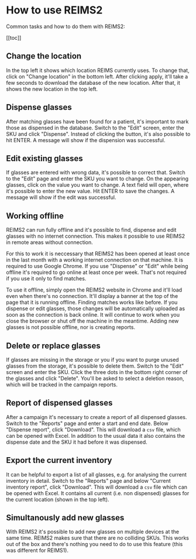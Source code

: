 # How to use REIMS2

Common tasks and how to do them with REIMS2:

[[toc]]

## Change the location

In the top left it shows which location REIMS currently uses. To change that, click on "Change location" in the bottom left. After clicking apply, it'll take a few seconds to download the database of the new location. After that, it shows the new location in the top left.

## Dispense glasses

After matching glasses have been found for a patient, it's important to mark those as dispensed in the database. Switch to the "Edit" screen, enter the SKU and click "Dispense". Instead of clicking the button, it's also possible to hit ENTER. A message will show if the dispension was successful.

## Edit existing glasses

If glasses are entered with wrong data, it's possible to correct that. Switch to the "Edit" page and enter the SKU you want to change. On the appearing glasses, click on the value you want to change. A text field will open, where it's possible to enter the new value. Hit ENTER to save the changes. A message will show if the edit was successful.

## Working offline

REIMS2 can run fully offline and it's possible to find, dispense and edit glasses with no internet connection. This makes it possible to use REIMS2 in remote areas without connection.

For this to work it is neccessary that REIMS2 has been opened at least once in the last month with a working internet connection on that machine. It is required to use Google Chrome. If you use "Dispense" or "Edit" while being offline it's required to go online at least once per week. That's not required if you use it only to find matches.

To use it offline, simply open the REIMS2 website in Chrome and it'll load even when there's no connection. It'll display a banner at the top of the page that it is running offline. Finding matches works like before. If you dispense or edit glasses, those changes will be automatically uploaded as soon as the connection is back online. It will continue to work when you close the browser or shut off the machine in the meantime. Adding new glasses is not possible offline, nor is creating reports.

## Delete or replace glasses

If glasses are missing in the storage or you if you want to purge unused glasses from the storage, it's possible to delete them. Switch to the "Edit" screen and enter the SKU. Click the three dots in the bottom right corner of the glasses and click "Delete". You'll be asked to select a deletion reason, which will be tracked in the campaign reports.

## Report of dispensed glasses

After a campaign it's necessary to create a report of all dispensed glasses. Switch to the "Reports" page and enter a start and end date. Below "Dispense report", click "Download". This will download a `csv` file, which can be opened with Excel. In addition to the usual data it also contains the dispense date and the SKU it had before it was dispensed.

## Export the current inventory

It can be helpful to export a list of all glasses, e.g. for analysing the current inventory in detail. Switch to the "Reports" page and below "Current inventory report", click "Download". This will download a `csv` file which can be opened with Excel. It contains all current (i.e. non dispensed) glasses for the current location (shown in the top left).

## Simultanously add new glasses

With REIMS2 it's possible to add new glasses on multiple devices at the same time. REIMS2 makes sure that there are no colliding SKUs. This works out of the box and there's nothing you need to do to use this feature (this was different for REIMS1).

